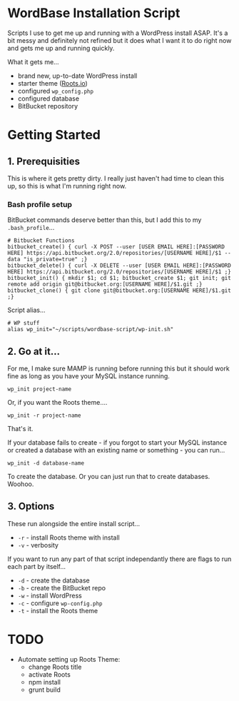 # WordBase Installation Script

Scripts I use to get me up and running with a WordPress install ASAP. It's a bit messy and definitely not refined but it does what I want it to do right now and gets me up and running quickly.

What it gets me...
- brand new, up-to-date WordPress install
- starter theme ([Roots.io](roots.io))
- configured `wp_config.php`
- configured database
- BitBucket repository

# Getting Started

## 1. Prerequisities

This is where it gets pretty dirty. I really just haven't had time to clean this up, so this is what I'm running right now.

### Bash profile setup

BitBucket commands deserve better than this, but I add this to my `.bash_profile`...

```
# Bitbucket Functions
bitbucket_create() { curl -X POST --user [USER EMAIL HERE]:[PASSWORD HERE] https://api.bitbucket.org/2.0/repositories/[USERNAME HERE]/$1 --data "is_private=true" ;}
bitbucket_delete() { curl -X DELETE --user [USER EMAIL HERE]:[PASSWORD HERE] https://api.bitbucket.org/2.0/repositories/[USERNAME HERE]/$1 ;}
bitbucket_init() { mkdir $1; cd $1; bitbucket_create $1; git init; git remote add origin git@bitbucket.org:[USERNAME HERE]/$1.git ;}
bitbucket_clone() { git clone git@bitbucket.org:[USERNAME HERE]/$1.git ;}
```

Script alias...

```
# WP stuff
alias wp_init="~/scripts/wordbase-script/wp-init.sh"
```

## 2. Go at it...

For me, I make sure MAMP is running before running this but it should work fine as long as you have your MySQL instance running.

```
wp_init project-name
```

Or, if you want the Roots theme....

```
wp_init -r project-name
```

That's it.

If your database fails to create - if you forgot to start your MySQL instance or created a database with an existing name or something - you can run...

```
wp_init -d database-name
```

To create the database. Or you can just run that to create databases. Woohoo.

## 3. Options

These run alongside the entire install script...
- `-r` - install Roots theme with install
- `-v` - verbosity

If you want to run any part of that script independantly there are flags to run each part by itself...
- `-d` - create the database
- `-b` - create the BitBucket repo
- `-w` - install WordPress
- `-c` - configure `wp-config.php`
- `-t` - install the Roots theme

# TODO

- Automate setting up Roots Theme:
	- change Roots title
	- activate Roots
	- npm install
	- grunt build

